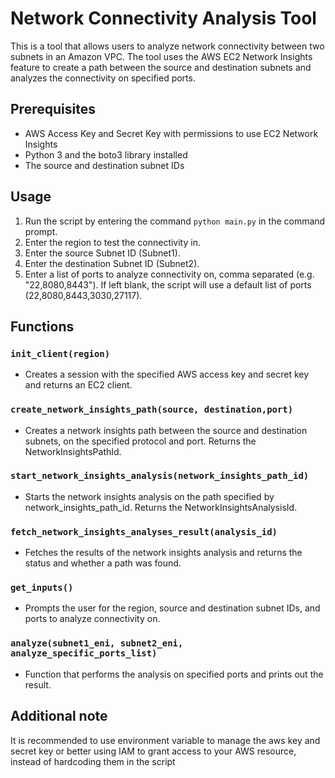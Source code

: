<div class="markdown prose w-full break-words dark:prose-invert light">
   <h1>Network Connectivity Analysis Tool</h1>
   <p>This is a tool that allows users to analyze network connectivity between two subnets in an Amazon VPC. The tool uses the AWS EC2 Network Insights feature to create a path between the source and destination subnets and analyzes the connectivity on specified ports.</p>
   <h2>Prerequisites</h2>
   <ul>
      <li>AWS Access Key and Secret Key with permissions to use EC2 Network Insights</li>
      <li>Python 3 and the boto3 library installed</li>
      <li>The source and destination subnet IDs</li>
   </ul>
   <h2>Usage</h2>
   <ol>
      <li>Run the script by entering the command <code>python main.py</code> in the command prompt.</li>
      <li>Enter the region to test the connectivity in.</li>
      <li>Enter the source Subnet ID (Subnet1).</li>
      <li>Enter the destination Subnet ID (Subnet2).</li>
      <li>Enter a list of ports to analyze connectivity on, comma separated (e.g. "22,8080,8443"). If left blank, the script will use a default list of ports (22,8080,8443,3030,27117).</li>
   </ol>
   <h2>Functions</h2>
   <h3><code>init_client(region)</code></h3>
   <ul>
      <li>Creates a session with the specified AWS access key and secret key and returns an EC2 client.</li>
   </ul>
   <h3><code>create_network_insights_path(source, destination,port)</code></h3>
   <ul>
      <li>Creates a network insights path between the source and destination subnets, on the specified protocol and port. Returns the NetworkInsightsPathId.</li>
   </ul>
   <h3><code>start_network_insights_analysis(network_insights_path_id)</code></h3>
   <ul>
      <li>Starts the network insights analysis on the path specified by network_insights_path_id. Returns the NetworkInsightsAnalysisId.</li>
   </ul>
   <h3><code>fetch_network_insights_analyses_result(analysis_id)</code></h3>
   <ul>
      <li>Fetches the results of the network insights analysis and returns the status and whether a path was found.</li>
   </ul>
   <h3><code>get_inputs()</code></h3>
   <ul>
      <li>Prompts the user for the region, source and destination subnet IDs, and ports to analyze connectivity on.</li>
   </ul>
   <h3><code>analyze(subnet1_eni, subnet2_eni, analyze_specific_ports_list)</code></h3>
   <ul>
      <li>Function that performs the analysis on specified ports and prints out the result.</li>
   </ul>
   <h2>Additional note</h2>
   <p>It is recommended to use environment variable to manage the aws key and secret key or better using IAM to grant access to your AWS resource, instead of hardcoding them in the script</p>
</div>
